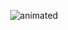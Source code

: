 <p align="center">
  <img src="https://github.githubassets.com/images/mona-loading-dark.gif" alt="animated" />
</p>
